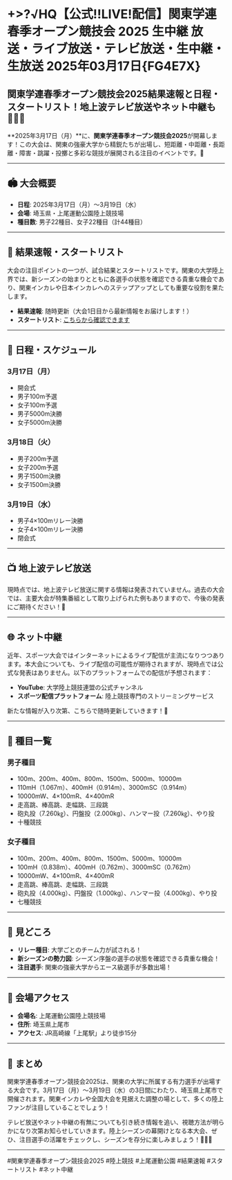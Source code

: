 # +>?√HQ【公式!!LIVE!配信】関東学連春季オープン競技会 2025 生中継 放送・ライブ放送・テレビ放送・生中継・生放送 2025年03月17日{FG4E7X}

## 関東学連春季オープン競技会2025結果速報と日程・スタートリスト！地上波テレビ放送やネット中継も 🏃‍♂️📅

**2025年3月17日（月）**に、**関東学連春季オープン競技会2025**が開幕します！この大会は、関東の強豪大学から精鋭たちが出場し、短距離・中距離・長距離・障害・跳躍・投擲と多彩な競技が展開される注目のイベントです。🌟

---

## 🏟️ 大会概要
- **日程**: 2025年3月17日（月）～3月19日（水）
- **会場**: 埼玉県・上尾運動公園陸上競技場
- **種目数**: 男子22種目、女子22種目（計44種目）

---

## 🥇 結果速報・スタートリスト
大会の注目ポイントの一つが、試合結果とスタートリストです。関東の大学陸上界では、新シーズンの始まりとともに各選手の状態を確認できる貴重な機会であり、関東インカレや日本インカレへのステップアップとしても重要な役割を果たします。

- **結果速報**: 随時更新（大会1日目から最新情報をお届けします！）
- **スタートリスト**: [こちらから確認できます](#)

---

## 📅 日程・スケジュール
### 3月17日（月）
- 開会式
- 男子100m予選
- 女子100m予選
- 男子5000m決勝
- 女子5000m決勝

### 3月18日（火）
- 男子200m予選
- 女子200m予選
- 男子1500m決勝
- 女子1500m決勝

### 3月19日（水）
- 男子4×100mリレー決勝
- 女子4×100mリレー決勝
- 閉会式

---

## 📺 地上波テレビ放送
現時点では、地上波テレビ放送に関する情報は発表されていません。過去の大会では、主要大会が特集番組として取り上げられた例もありますので、今後の発表にご期待ください！📡

---

## 🌐 ネット中継
近年、スポーツ大会ではインターネットによるライブ配信が主流になりつつあります。本大会についても、ライブ配信の可能性が期待されますが、現時点では公式な発表はありません。以下のプラットフォームでの配信が予想されます：

- **YouTube**: 大学陸上競技連盟の公式チャンネル
- **スポーツ配信プラットフォーム**: 陸上競技専門のストリーミングサービス

新たな情報が入り次第、こちらで随時更新していきます！🔔

---

## 🏅 種目一覧
### 男子種目
- 100m、200m、400m、800m、1500m、5000m、10000m
- 110mH（1.067m）、400mH（0.914m）、3000mSC（0.914m）
- 10000mW、4×100mR、4×400mR
- 走高跳、棒高跳、走幅跳、三段跳
- 砲丸投（7.260㎏）、円盤投（2.000kg）、ハンマー投（7.260㎏）、やり投
- 十種競技

### 女子種目
- 100m、200m、400m、800m、1500m、5000m、10000m
- 100mH（0.838m）、400mH（0.762m）、3000mSC（0.762m）
- 10000mW、4×100mR、4×400mR
- 走高跳、棒高跳、走幅跳、三段跳
- 砲丸投（4.000kg）、円盤投（1.000kg）、ハンマー投（4.000kg）、やり投
- 七種競技

---

## 🎯 見どころ
- **リレー種目**: 大学ごとのチーム力が試される！
- **新シーズンの勢力図**: シーズン序盤の選手の状態を確認できる貴重な機会！
- **注目選手**: 関東の強豪大学からエース級選手が多数出場！

---

## 📍 会場アクセス
- **会場名**: 上尾運動公園陸上競技場
- **住所**: 埼玉県上尾市
- **アクセス**: JR高崎線「上尾駅」より徒歩15分

---

## 🎉 まとめ
関東学連春季オープン競技会2025は、関東の大学に所属する有力選手が出場する大会です。3月17日（月）～3月19日（水）の3日間にわたり、埼玉県上尾市で開催されます。関東インカレや全国大会を見据えた調整の場として、多くの陸上ファンが注目していることでしょう！

テレビ放送やネット中継の有無についても引き続き情報を追い、視聴方法が明らかになり次第お知らせしていきます。陸上シーズンの幕開けとなる本大会、ぜひ、注目選手の活躍をチェックし、シーズンを存分に楽しみましょう！🏃‍♀️🔥

---

#関東学連春季オープン競技会2025 #陸上競技 #上尾運動公園 #結果速報 #スタートリスト #ネット中継